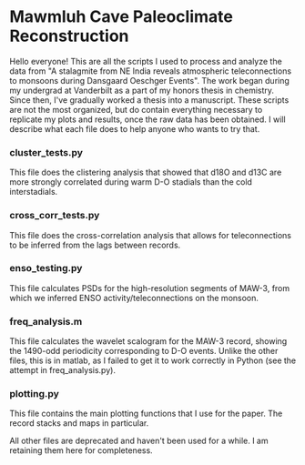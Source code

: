 # Mawmluh Cave Paleoclimate Reconstruction

Hello everyone! This are all the scripts I used to process and analyze the data from "A stalagmite from NE India reveals atmospheric teleconnections to monsoons during Dansgaard Oeschger Events". The work began during my undergrad at Vanderbilt as a part of my honors thesis in chemistry. Since then, I've gradually worked a thesis into a manuscript. These scripts are not the most organized, but do contain everything necessary to replicate my plots and results, once the raw data has been obtained. I will describe what each file does to help anyone who wants to try that. 

### cluster_tests.py

This file does the clistering analysis that showed that d18O and d13C are more strongly correlated during warm D-O stadials than the cold interstadials. 

### cross_corr_tests.py

This file does the cross-correlation analysis that allows for teleconnections to be inferred from the lags between records. 

### enso_testing.py

This file calculates PSDs for the high-resolution segments of MAW-3, from which we inferred ENSO activity/teleconnections on the monsoon. 

### freq_analysis.m

This file calculates the wavelet scalogram for the MAW-3 record, showing the 1490-odd periodicity corresponding to D-O events. Unlike the other files, this is in matlab, as I failed to get it to work correctly in Python (see the attempt in freq_analysis.py). 

### plotting.py

This file contains the main plotting functions that I use for the paper. The record stacks and maps in particular. 

All other files are deprecated and haven't been used for a while. I am retaining them here for completeness. 


